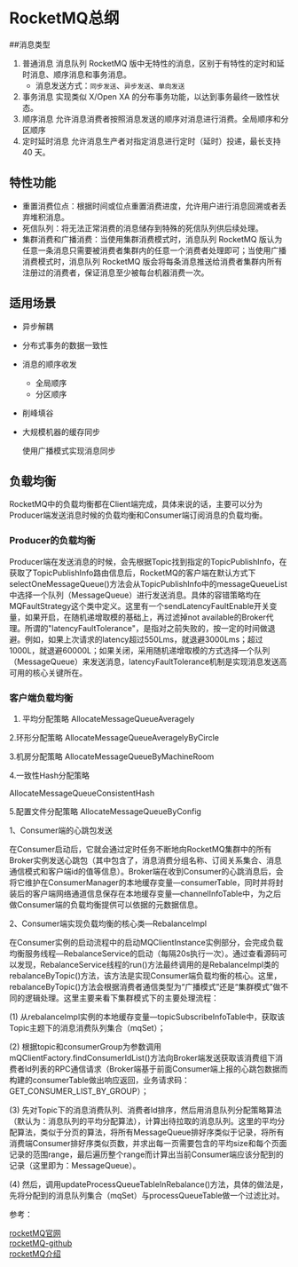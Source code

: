 # RocketMQ总纲
##消息类型
1. 普通消息
消息队列 RocketMQ 版中无特性的消息，区别于有特性的定时和延时消息、顺序消息和事务消息。
    - 消息发送方式：`同步发送`、`异步发送`、`单向发送` 
2. 事务消息
实现类似 X/Open XA 的分布事务功能，以达到事务最终一致性状态。
3. 顺序消息
允许消息消费者按照消息发送的顺序对消息进行消费。全局顺序和分区顺序
4. 定时延时消息
允许消息生产者对指定消息进行定时（延时）投递，最长支持 40 天。

## 特性功能

- 重置消费位点：根据时间或位点重置消费进度，允许用户进行消息回溯或者丢弃堆积消息。
- 死信队列：将无法正常消费的消息储存到特殊的死信队列供后续处理。
- 集群消费和广播消费：当使用集群消费模式时，消息队列 RocketMQ 版认为任意一条消息只需要被消费者集群内的任意一个消费者处理即可；当使用广播消费模式时，消息队列 RocketMQ 版会将每条消息推送给消费者集群内所有注册过的消费者，保证消息至少被每台机器消费一次。

## 适用场景

- 异步解耦
- 分布式事务的数据一致性
- 消息的顺序收发
    - 全局顺序
    - 分区顺序
- 削峰填谷
- 大规模机器的缓存同步
 
  使用广播模式实现消息同步
  
## 负载均衡

RocketMQ中的负载均衡都在Client端完成，具体来说的话，主要可以分为Producer端发送消息时候的负载均衡和Consumer端订阅消息的负载均衡。

### Producer的负载均衡
Producer端在发送消息的时候，会先根据Topic找到指定的TopicPublishInfo，在获取了TopicPublishInfo路由信息后，RocketMQ的客户端在默认方式下selectOneMessageQueue()方法会从TopicPublishInfo中的messageQueueList中选择一个队列（MessageQueue）进行发送消息。具体的容错策略均在MQFaultStrategy这个类中定义。这里有一个sendLatencyFaultEnable开关变量，如果开启，在随机递增取模的基础上，再过滤掉not available的Broker代理。所谓的"latencyFaultTolerance"，是指对之前失败的，按一定的时间做退避。例如，如果上次请求的latency超过550Lms，就退避3000Lms；超过1000L，就退避60000L；如果关闭，采用随机递增取模的方式选择一个队列（MessageQueue）来发送消息，latencyFaultTolerance机制是实现消息发送高可用的核心关键所在。

### 客户端负载均衡

1. 平均分配策略
   AllocateMessageQueueAveragely

2.环形分配策略
   AllocateMessageQueueAveragelyByCircle

3.机房分配策略
   AllocateMessageQueueByMachineRoom

4.一致性Hash分配策略

   AllocateMessageQueueConsistentHash

5.配置文件分配策略
   AllocateMessageQueueByConfig


1、Consumer端的心跳包发送

在Consumer启动后，它就会通过定时任务不断地向RocketMQ集群中的所有Broker实例发送心跳包（其中包含了，消息消费分组名称、订阅关系集合、消息通信模式和客户端id的值等信息）。Broker端在收到Consumer的心跳消息后，会将它维护在ConsumerManager的本地缓存变量—consumerTable，同时并将封装后的客户端网络通道信息保存在本地缓存变量—channelInfoTable中，为之后做Consumer端的负载均衡提供可以依据的元数据信息。

2、Consumer端实现负载均衡的核心类—RebalanceImpl

在Consumer实例的启动流程中的启动MQClientInstance实例部分，会完成负载均衡服务线程—RebalanceService的启动（每隔20s执行一次）。通过查看源码可以发现，RebalanceService线程的run()方法最终调用的是RebalanceImpl类的rebalanceByTopic()方法，该方法是实现Consumer端负载均衡的核心。这里，rebalanceByTopic()方法会根据消费者通信类型为“广播模式”还是“集群模式”做不同的逻辑处理。这里主要来看下集群模式下的主要处理流程：

(1) 从rebalanceImpl实例的本地缓存变量—topicSubscribeInfoTable中，获取该Topic主题下的消息消费队列集合（mqSet）；

(2) 根据topic和consumerGroup为参数调用mQClientFactory.findConsumerIdList()方法向Broker端发送获取该消费组下消费者Id列表的RPC通信请求（Broker端基于前面Consumer端上报的心跳包数据而构建的consumerTable做出响应返回，业务请求码：GET_CONSUMER_LIST_BY_GROUP）；

(3) 先对Topic下的消息消费队列、消费者Id排序，然后用消息队列分配策略算法（默认为：消息队列的平均分配算法），计算出待拉取的消息队列。这里的平均分配算法，类似于分页的算法，将所有MessageQueue排好序类似于记录，将所有消费端Consumer排好序类似页数，并求出每一页需要包含的平均size和每个页面记录的范围range，最后遍历整个range而计算出当前Consumer端应该分配到的记录（这里即为：MessageQueue）。

(4) 然后，调用updateProcessQueueTableInRebalance()方法，具体的做法是，先将分配到的消息队列集合（mqSet）与processQueueTable做一个过滤比对。




参考：

[rocketMQ官网](http://rocketmq.apache.org/docs/quick-start/)  
[rocketMQ-github](https://github.com/apache/rocketmq/tree/master/docs/cn)   
[rocketMQ介绍](https://help.aliyun.com/document_detail/155952.html?spm=a2c4g.11186623.6.549.5f227e80znQArh)